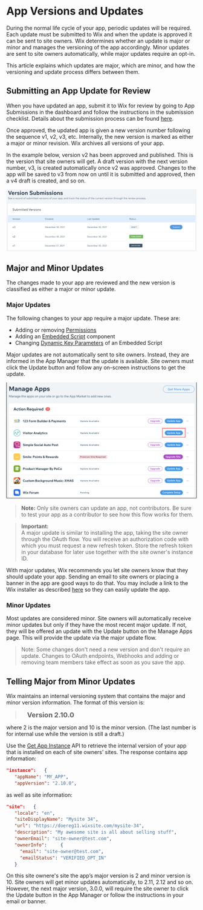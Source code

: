 # App Versions and Updates

During the normal life cycle of your app, periodic updates will be required. Each update must be submitted to Wix and when the update is approved it can be sent to site owners. Wix determines whether an update is major or minor and manages the versioning of the app accordingly. Minor updates are sent to site owners automatically, while major updates require an opt-in.

This article explains which updates are major, which are minor, and how the versioning and update process differs between them.

## Submitting an App Update for Review

When you have updated an app, submit it to Wix for review by going to App Submissions in the dashboard and follow the instructions in the submission checklist. Details about the submission process can be found [here](https://devforum.wix.com/kb/en/article/submit-your-app-for-review).

Once approved, the updated app is given a new version number following the sequence v1, v2, v3, etc. Internally, the new version is marked as either a major or minor revision. Wix archives all versions of your app.

In the example below, version v2 has been approved and published. This is the version that site owners will get. A draft version with the next version number, v3, is created automatically once v2 was approved. Changes to the app will be saved to v3 from now on until it is submitted and approved, then a v4 draft is created, and so on.

![Version Submissions](../media/app-submissions2.png)

## Major and Minor Updates

The changes made to your app are reviewed and the new version is classified as either a major or minor update.

### Major Updates
The following changes to your app require a major update. These are:
- Adding or removing [Permissions](https://devforum.wix.com/kb/en/article/about-permissions)
- Adding an [Embedded Script](https://devforum.wix.com/kb/en/article/set-up-an-embedded-script-component) component
- Changing [Dynamic Key Parameters](https://devforum.wix.com/kb/en/article/embedded-script-dynamic-parameters) of an Embedded Script

Major updates are not automatically sent to site owners. Instead, they are informed in the App Manager that the update is available. Site owners must click the Update button and follow any on-screen instructions to get the update.

![Manage Apps](../media/app-manager-update.png)

> **Note:** Only site owners can update an app, not contributors. Be sure to test your app as a contributor to see how this flow works for them.

<blockquote class='important'>
  <p>
    <strong>Important:</strong><br/>
    A major update is similar to installing the app, taking the site owner through the OAuth flow. You will receive an authorization code with which you must request a new refresh token. Store the refresh token in your database for later use together with the site owner's instance ID.
  </p>
</blockquote>

With major updates, Wix recommends you let site owners know that they should update your app. Sending an email to site owners or placing a banner in the app are good ways to do that. You may include a link to the Wix installer as described [here](https://dev.wix.com/api/rest/getting-started/authentication#getting-started_authentication_step-2-app-sends-users-to-authorize-the-app) so they can easily update the app.

### Minor Updates

Most updates are considered minor. Site owners will automatically receive minor updates but only if they have the most recent major update. If not, they will be offered an update with the Update button on the Manage Apps page. This will provide the update via the major update flow.

> Note: Some changes don't need a new version and don't require an update. Changes to OAuth endpoints, Webhooks and adding or removing team members take effect as soon as you save the app.

## Telling Major from Minor Updates

Wix maintains an internal versioning system that contains the major and minor version information. The format of this version is:

> <font size="+1">&nbsp;&nbsp; **Version 2.10.0**</font>

where 2 is the major version and 10 is the minor version. (The last number is for internal use while the version is still a draft.)

Use the [Get App Instance](https://dev.wix.com/api/rest/app-management/apps/app-instance/get-app-instance) API to retrieve the internal version of your app that is installed on each of site owners’ sites. The response contains app information:

```JSON
"instance":   {
   "appName": "MY_APP",
   "appVersion": "2.10.0",
```

as well as site information:

```JSON
"site":   {
   "locale": "en",
   "siteDisplayName": "Mysite 34",
   "url": "https://doereg11.wixsite.com/mysite-34",
   "description": "My awesome site is all about selling stuff",
   "ownerEmail": "site-owner@test.com",
   "ownerInfo":     {
     "email": "site-owner@test.com",
     "emailStatus": "VERIFIED_OPT_IN"
   }
```

On this site ownere's site the app’s major version is 2 and minor version is 10. Site owners will get minor updates automatically, to 2.11, 2.12 and so on. However, the next major version, 3.0.0,  will require the site owner to click the Update button in the App Manager or follow the instructions in your email or banner.
